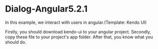 # Dialog-Angular5.2.1
In this example, we interact with users in angular.(Template: Kendo UI)

Firstly, you should download kendo-ui to your angular project.
Secondly, copy these file to your project's app folder.
After that, you know what you should do.
